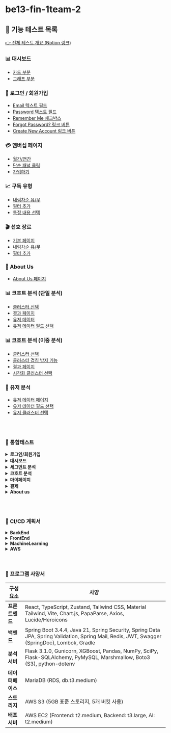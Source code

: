 # be13-fin-1team-2 

## 🧪 기능 테스트 목록

[👉 전체 테스트 개요 (Notion 링크)](https://www.notion.so/playdatacademy/203d943bcac280a9bdbec7fae4e084c7?v=203d943bcac280d58340000c6bb4e98c)

### 📊 대시보드
- [카드 부분](https://www.notion.so/203d943bcac280809111c85608e51b60?pvs=21)
- [그래프 부분](https://www.notion.so/203d943bcac280d0a52ac6049656a699?pvs=21)

### 🔐 로그인 / 회원가입
- [Email 텍스트 필드](https://www.notion.so/Email-203d943bcac280b891d5d3c6613a58a4?pvs=21)
- [Password 텍스트 필드](https://www.notion.so/Password-203d943bcac28087a565d57898038375?pvs=21)
- [Remember Me 체크박스](https://www.notion.so/Remember-Me-203d943bcac280fa9bf9dfd56dc8a506?pvs=21)
- [Forgot Password? 링크 버튼](https://www.notion.so/Forgot-Password-203d943bcac2803f8eafccc2a08f5253?pvs=21)
- [Create New Account 링크 버튼](https://www.notion.so/Create-New-Account-203d943bcac28045964bd181239daed6?pvs=21)

### 💳 멤버십 페이지
- [월간/연간](https://www.notion.so/203d943bcac28096be49dda7ffbb048a?pvs=21)
- [단순 패널 클릭](https://www.notion.so/203d943bcac28093bedfe032fb168657?pvs=21)
- [가입하기](https://www.notion.so/203d943bcac28098b199f1f7ddaed2b5?pvs=21)

### 📈 구독 유형
- [내림차순 유/무](https://www.notion.so/203d943bcac280c19de0d38860e8ef7d?pvs=21)
- [필터 추가](https://www.notion.so/203d943bcac280eb9e5fe5c32e64d214?pvs=21)
- [특정 내용 선택](https://www.notion.so/203d943bcac280b48fd1fd1d5516042f?pvs=21)

### 🎬 선호 장르
- [기본 페이지](https://www.notion.so/203d943bcac280e49141c35016a4fd81?pvs=21)
- [내림차순 유/무](https://www.notion.so/203d943bcac280ff9b6ce8e339b2c765?pvs=21)
- [필터 추가](https://www.notion.so/203d943bcac280269dc5f9565476d853?pvs=21)

### 👥 About Us
- [About Us 페이지](https://www.notion.so/about-us-203d943bcac2804d90a9d9e663b2f685?pvs=21)

### 📊 코호트 분석 (단일 분석)
- [클러스터 선택](https://www.notion.so/203d943bcac280dd9baedc9009ab3f78?pvs=21)
- [결과 페이지](https://www.notion.so/203d943bcac280e4a409d88fbb55f0c5?pvs=21)
- [유저 데이터](https://www.notion.so/203d943bcac28040a2bcc18bbd2600f6?pvs=21)
- [유저 데이터 필드 선택](https://www.notion.so/203d943bcac280c6a33ec2a1d8f3f3fc?pvs=21)

### 📊 코호트 분석 (이중 분석)
- [클러스터 선택](https://www.notion.so/203d943bcac2800eadcbfe58b68cc65b?pvs=21)
- [클러스터 겹침 방지 기능](https://www.notion.so/203d943bcac280658d01d024a06fef29?pvs=21)
- [결과 페이지](https://www.notion.so/203d943bcac2809a9abacc308c1e0f06?pvs=21)
- [시각화 클러스터 선택](https://www.notion.so/203d943bcac28025825cef092fbd4acc?pvs=21)

### 👤 유저 분석
- [유저 데이터 페이지](https://www.notion.so/203d943bcac280e5a2cef542dfc67180?pvs=21)
- [유저 데이터 필드 선택](https://www.notion.so/203d943bcac28094ad03df6b1456d69b?pvs=21)
- [유저 클러스터 선택](https://www.notion.so/203d943bcac280dbaff1d2bf23404ee5?pvs=21)

<br /><br />
### 📌 통합테스트

<details>
<summary><strong>로그인/회원가입</strong></summary>

<br />

- ![회원가입](https://github.com/user-attachments/assets/03a31f1b-19be-48ba-bb6c-b6aa3bcc59c4)
- ![회원가입 OTP 재발송](https://github.com/user-attachments/assets/71ab77b8-130c-4da4-a2f2-316b3551f589)
- ![비밀번호 변경](https://github.com/user-attachments/assets/bd66f343-8da7-4820-b8df-fe4674ba02a0)

</details>

<details>
<summary><strong>대시보드</strong></summary><br />

/////여기

</details>


<details>
<summary><strong>세그먼트 분석</strong></summary><br />

/////여기

</details>

<details>
<summary><strong>코호트 분석</strong></summary><br />

/////여기

</details>

<details>
<summary><strong>마이페이지</strong></summary><br />

/////여기

</details>

<details>
<summary><strong>결제</strong></summary><br />

/////여기

</details>

<details>
<summary><strong>About us</strong></summary><br />

![about_us](https://github.com/user-attachments/assets/fae03767-3f51-45d6-9b22-ad73df185d8e)


</details>


<br /><br />

### 📌 CI/CD 계획서

<details>
<summary><strong>BackEnd</strong></summary><br />

![BE 배포 계획서1](https://github.com/user-attachments/assets/90296c6e-5b1b-420c-bd13-d34416e75121)
![BE 배포 계획서2](https://github.com/user-attachments/assets/ce189fd0-e925-499f-a453-027389f43327)
![BE 배포 계획서3](https://github.com/user-attachments/assets/04a68471-cf56-4ee0-9c6a-4db1ab3aab8d)
![BE 배포 계획서4](https://github.com/user-attachments/assets/3cc829f1-de9b-4748-be34-b021fddcc6a4)
![BE 배포 계획서5](https://github.com/user-attachments/assets/580bfb49-f11f-451d-9ebe-0578d88a483d)
![BE 배포 계획서6](https://github.com/user-attachments/assets/f938356b-d206-4f35-9a03-2c5c07edde22)
![BE 배포 계획서7](https://github.com/user-attachments/assets/d23b646e-fbe8-4ed1-9089-6986e4d07929)
![BE 배포 계획서8](https://github.com/user-attachments/assets/9a988986-6b99-4552-9774-12481dd342f4)


</details>

<details>
<summary><strong>FrontEnd</strong></summary><br />

![FE 배포 계획서1](https://github.com/user-attachments/assets/d5832583-d640-45cb-ac92-762235b47ddd)
![FE 배포 계획서2](https://github.com/user-attachments/assets/b8d0c467-db3a-4529-b288-66ab9e300e45)
![FE 배포 계획서3](https://github.com/user-attachments/assets/36f07251-3111-4b67-adf9-a2051ba7f409)
![FE 배포 계획서4](https://github.com/user-attachments/assets/e0e037a2-aa61-4118-b02d-50a7246c7a39)


</details>

<details>
<summary><strong>MachineLearning</strong></summary><br />

![ML 배포 계획서1](https://github.com/user-attachments/assets/92634d06-8fd3-487f-9766-9ceadca9e5cc)
![ML 배포 계획서2](https://github.com/user-attachments/assets/43a067a3-6652-437f-a663-7f34f5bcf37d)
![ML 배포 계획서3](https://github.com/user-attachments/assets/f08ae7af-8051-423d-b077-8c71ac21d4f2)
![ML 배포 계획서4](https://github.com/user-attachments/assets/57566b85-56fc-4017-bad1-3950e75588ce)


</details>

<details>
<summary><strong>AWS</strong></summary><br />

![AWS 이용 항목](https://github.com/user-attachments/assets/8a1c273d-690c-45be-9491-2f8e1d4399aa)


</details> <br /><br />







### 📌 프로그램 사양서

| **구성 요소**      | **사양**                                                                 |
|--------------------|--------------------------------------------------------------------------|
| **프론트엔드** | React, TypeScript, Zustand, Tailwind CSS, Material Tailwind, Vite, Chart.js, PapaParse, Axios, Lucide/Heroicons       |
| **백엔드**  | Spring Boot 3.4.4, Java 21, Spring Security, Spring Data JPA, Spring Validation, Spring Mail, Redis, JWT, Swagger (SpringDoc), Lombok, Gradle |
| **분석 서버**       | Flask 3.1.0, Gunicorn, XGBoost, Pandas, NumPy, SciPy, Flask-SQLAlchemy, PyMySQL, Marshmallow, Boto3 (S3), python-dotenv         |
| **데이터베이스**            | MariaDB (RDS, db.t3.medium)                                 |
| **스토리지**             | AWS S3 (5GB 표준 스토리지, 5개 버킷 사용)     |
| **배포 서버**             | AWS EC2 (Frontend: t2.medium, Backend: t3.large, AI: t2.medium)     |
